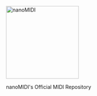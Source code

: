 <img src="https://i.imgur.com/PUR9ROE.png" alt="nanoMIDI" width="200px"/>

nanoMIDI's Official MIDI Repository
